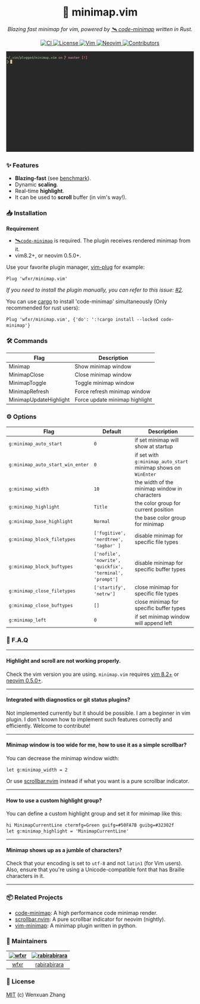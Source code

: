 <h1 align="center">📡 minimap.vim</h1>
<p align="center">
    <em>Blazing fast minimap for vim, powered by <a href="https://github.com/wfxr/code-minimap">🛰 code-minimap</a> written in Rust.</em>
</p>

<p align="center">
    <a href="https://github.com/wfxr/minimap.vim/actions?query=workflow%3Aci">
        <img src="https://github.com/wfxr/minimap.vim/workflows/CI/badge.svg" alt="CI"/>
    </a>
    <a href="https://wfxr.mit-license.org/2020">
        <img src="https://img.shields.io/badge/license-MIT-blue.svg" alt="License"/>
    </a>
    <a href="https://github.com/vim/vim">
        <img src="https://img.shields.io/badge/vim-8.2+-yellow.svg" alt="Vim"/>
    </a>
    <a href="https://github.com/neovim/neovim">
        <img src="https://img.shields.io/badge/nvim-0.5.0+-yellow.svg" alt="Neovim"/>
    </a>
    <a href="https://github.com/wfxr/minimap.vim/graphs/contributors">
        <img src="https://img.shields.io/github/contributors/wfxr/minimap.vim" alt="Contributors"/>
    </a>
</p>

![screenshot](https://raw.githubusercontent.com/wfxr/i/master/minimap-vim.gif)

### ✨ Features

* **Blazing-fast** (see [benchmark](https://github.com/wfxr/code-minimap#benchmark)).
* Dynamic **scaling**.
* Real-time **highlight**.
* It can be used to **scroll** buffer (in vim's way!).

### 📥 Installation

**Requirement**

- [🛰`code-minimap`](https://github.com/wfxr/code-minimap) is required. The plugin receives rendered minimap from it.
- vim8.2+, or neovim 0.5.0+.

Use your favorite plugin manager, [vim-plug](https://github.com/junegunn/vim-plug) for example:

```vim
Plug 'wfxr/minimap.vim'
```

*If you need to install the plugin manually, you can refer to this issue: [#2](https://github.com/wfxr/minimap.vim/issues/2).*

You can use [cargo](https://github.com/rust-lang/cargo) to install 'code-minimap' simultaneously (Only recommended for rust users):

```vim
Plug 'wfxr/minimap.vim', {'do': ':!cargo install --locked code-minimap'}
```

### 🛠  Commands

| Flag                   | Description                    |
|------------------------|--------------------------------|
| Minimap                | Show minimap window            |
| MinimapClose           | Close minimap window           |
| MinimapToggle          | Toggle minimap window          |
| MinimapRefresh         | Force refresh minimap window   |
| MinimapUpdateHighlight | Force update minimap highlight |

### ⚙  Options

| Flag                             | Default                                                   | Description                                                    |
|----------------------------------|-----------------------------------------------------------|----------------------------------------------------------------|
| `g:minimap_auto_start`           | `0`                                                       | if set minimap will show at startup                            |
| `g:minimap_auto_start_win_enter` | `0`                                                       | if set with `g:minimap_auto_start` minimap shows on `WinEnter` |
| `g:minimap_width`                | `10`                                                      | the width of the minimap window in characters                  |
| `g:minimap_highlight`            | `Title`                                                   | the color group for current position                           |
| `g:minimap_base_highlight`       | `Normal`                                                  | the base color group for minimap                               |
| `g:minimap_block_filetypes`      | `['fugitive', 'nerdtree', 'tagbar' ]`                     | disable minimap for specific file types                        |
| `g:minimap_block_buftypes`       | `['nofile', 'nowrite', 'quickfix', 'terminal', 'prompt']` | disable minimap for specific buffer types                      |
| `g:minimap_close_filetypes`      | `['startify', 'netrw']`                                   | close minimap for specific file types                          |
| `g:minimap_close_buftypes`       | `[]`                                                      | close minimap for specific buffer types                        |
| `g:minimap_left`                 | `0`                                                       | if set minimap window will append left                         |

### 💬 F.A.Q

---
#### Highlight and scroll are not working properly.

Check the vim version you are using. `minimap.vim` requires [vim 8.2+](https://github.com/wfxr/minimap.vim/issues/5) or [neovim 0.5.0+](https://github.com/wfxr/minimap.vim/issues/4).

---
#### Integrated with diagnostics or git status plugins?

Not implemented currently but it should be possible. I am a beginner in vim plugin.
I don't known how to implement such features correctly and efficiently.
Welcome to contribute!

---
#### Minimap window is too wide for me, how to use it as a simple scrollbar?

You can decrease the minimap window width:
```vim
let g:minimap_width = 2
```
Or use [scrollbar.nvim](https://github.com/Xuyuanp/scrollbar.nvim) instead if what you want
is a pure scrollbar indicator.

---
#### How to use a custom highlight group?

You can define a custom highlight group and set it for minimap like this:
```vim
hi MinimapCurrentLine ctermfg=Green guifg=#50FA7B guibg=#32302f
let g:minimap_highlight = 'MinimapCurrentLine'
```

---
#### Minimap shows up as a jumble of characters?

Check that your encoding is set to `utf-8` and not `latin1` (for Vim users).
Also, ensure that you're using a Unicode-compatible font that has Braille characters in it.

---

### 📦 Related Projects

* [code-minimap](https://github.com/wfxr/code-minimap): A high performance code minimap render.
* [scrollbar.nvim](https://github.com/Xuyuanp/scrollbar.nvim): A pure scrollbar indicator for neovim (nightly).
* [vim-minimap](https://github.com/severin-lemaignan/vim-minimap): A minimap plugin written in python.

### 🌼 Maintainers

| [![wfxr](https://avatars1.githubusercontent.com/u/6105425?s=72)](https://github.com/wfxr) | [![rabirabirara](https://avatars1.githubusercontent.com/u/59306451?s=72)](https://github.com/rabirabirara) |
| :---:                                                                                     | :---:                                                                                                      |
| [wfxr](https://github.com/wfxr)                                                           | [rabirabirara](https://github.com/rabirabirara)                                                            |

### 📃 License

[MIT](https://wfxr.mit-license.org/2020) (c) Wenxuan Zhang
